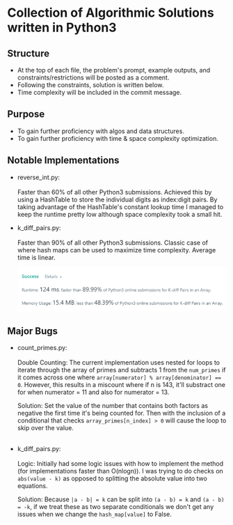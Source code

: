 # Collection of Algorithmic Solutions written in Python3

## Structure
- At the top of each file, the problem's prompt, example outputs, and constraints/restrictions will be posted as a comment.
- Following the constraints, solution is written below.
- Time complexity will be included in the commit message.

## Purpose
- To gain further proficiency with algos and data structures.
- To gain further proficiency with time & space complexity optimization.

## Notable Implementations
- reverse_int.py: </br>
</br>Faster than 60% of all other Python3 submissions. Achieved this by using a HashTable to store the individual digits as index:digit  pairs. By taking advantage of the HashTable's constant lookup time I managed to keep the runtime pretty low although space complexity took a small hit.

- k_diff_pairs.py: </br>
</br>Faster than 90% of all other Python3 submissions. Classic case of where hash maps can be used to maximize time complexity. Average time is linear.

  ![Screenshot](k_diff_pairs/submission_sc.png)

## Major Bugs
- count_primes.py: </br>
</br>Double Counting: The current implementation uses nested for loops to iterate through the array of primes and subtracts 1 from the `num_primes` if it comes across one where `array[numerator] % array[denominator] == 0`. However, this results in a miscount where if n is 143, it'll substract one for when numerator = 11 and also for numerator = 13.

  Solution: Set the value of the number that contains both factors as negative the first time it's being counted for. Then with the inclusion of a conditional that checks `array_primes[n_index] > 0` will cause the loop to skip over the value.</br> </br>

- k_diff_pairs.py: </br>
</br>Logic: Initially had some logic issues with how to implement the method (for implementations faster than O(nlogn)). I was trying to do checks on `abs(value - k)` as opposed to splitting the absolute value into two equations.

  Solution: Because `|a - b| = k` can be split into `(a - b) = k` and `(a - b) = -k`, if we treat these as two separate conditionals we don't get any issues when we change the `hash_map[value]` to False.

